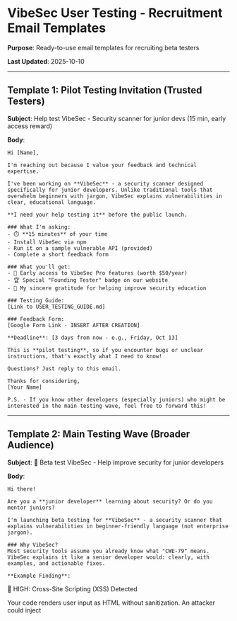 # VibeSec User Testing - Recruitment Email Templates

**Purpose**: Ready-to-use email templates for recruiting beta testers

**Last Updated**: 2025-10-10

---

## Template 1: Pilot Testing Invitation (Trusted Testers)

**Subject**: Help test VibeSec - Security scanner for junior devs (15 min, early access reward)

**Body**:

```
Hi [Name],

I'm reaching out because I value your feedback and technical expertise.

I've been working on **VibeSec** - a security scanner designed specifically for junior developers. Unlike traditional tools that overwhelm beginners with jargon, VibeSec explains vulnerabilities in clear, educational language.

**I need your help testing it** before the public launch.

### What I'm asking:
- ⏱️ **15 minutes** of your time
- Install VibeSec via npm
- Run it on a sample vulnerable API (provided)
- Complete a short feedback form

### What you'll get:
- 🎁 Early access to VibeSec Pro features (worth $50/year)
- 🏆 Special "Founding Tester" badge on our website
- 🙏 My sincere gratitude for helping improve security education

### Testing Guide:
[Link to USER_TESTING_GUIDE.md]

### Feedback Form:
[Google Form Link - INSERT AFTER CREATION]

**Deadline**: [3 days from now - e.g., Friday, Oct 13]

This is **pilot testing**, so if you encounter bugs or unclear instructions, that's exactly what I need to know!

Questions? Just reply to this email.

Thanks for considering,
[Your Name]

P.S. - If you know other developers (especially juniors) who might be interested in the main testing wave, feel free to forward this!
```

---

## Template 2: Main Testing Wave (Broader Audience)

**Subject**: 🚀 Beta test VibeSec - Help improve security for junior developers

**Body**:

```
Hi there!

Are you a **junior developer** learning about security? Or do you mentor juniors?

I'm launching beta testing for **VibeSec** - a security scanner that explains vulnerabilities in beginner-friendly language (not enterprise jargon).

### Why VibeSec?
Most security tools assume you already know what "CWE-79" means. VibeSec explains it like a senior developer would: clearly, with examples, and actionable fixes.

**Example Finding**:
```
🔴 HIGH: Cross-Site Scripting (XSS) Detected

Your code renders user input as HTML without sanitization.
An attacker could inject <script> tags to steal user sessions.

❌ Vulnerable: innerHTML = userInput
✅ Secure: textContent = userInput (or use DOMPurify)
```

### I need your feedback:
- ⏱️ **10-15 minutes**
- Install via npm
- Scan a sample vulnerable API
- Complete a feedback form

### What you'll get:
- 🎁 **Early access** to VibeSec Pro (first 50 testers)
- 🏆 **Contributor badge** on our site
- 🧠 Learn about 5 common vulnerabilities hands-on

### Get Started:
1. **Testing Guide**: [Link to USER_TESTING_GUIDE.md]
2. **Feedback Form**: [Google Form Link]

**Deadline**: [2 weeks from now - e.g., Friday, Oct 25]

### Who This Is For:
- Junior developers (0-2 years experience)
- Bootcamp grads learning security
- Self-taught developers
- Security tool enthusiasts

Even if you're not a "junior" anymore, your perspective is valuable!

### Questions?
- Email: feedback@vibesec.dev
- GitHub Issues: [github.com/your-org/vibesec/issues]

Thanks for helping make security more accessible!

Best,
[Your Name]

---

**P.S.** - Know someone who'd benefit? Forward this email or share on Twitter/Reddit!

**P.P.S.** - VibeSec is 100% open-source and free. No credit card, no signup wall, no tracking.
```

---

## Template 3: Reminder Email (Non-Respondents)

**Subject**: Reminder: VibeSec beta testing (15 min, early access reward)

**Body**:

```
Hi [Name],

Just a friendly reminder about the VibeSec beta testing I sent last week!

**Quick recap**:
- ⏱️ 15 minutes
- Test a security scanner for junior devs
- 🎁 Get early access to Pro features

### Links:
- **Testing Guide**: [Link]
- **Feedback Form**: [Google Form Link]

**New deadline**: [Extended by 3-5 days]

No worries if you're too busy - I completely understand! If you know anyone else who might be interested (juniors, bootcamp grads, mentors), feel free to forward this.

Thanks!
[Your Name]

---

**Can't participate?** No problem - just reply "Not interested" and I'll remove you from the list.
```

---

## Template 4: Thank You Email (After Submission)

**Subject**: Thank you for testing VibeSec! 🎉

**Body**:

```
Hi [Name],

**Thank you** for completing the VibeSec beta test! Your feedback is incredibly valuable.

### What's Next:

**1. Early Access Code** (If promised)  
I'll send your VibeSec Pro early access code within **2 weeks** via email. Keep an eye out!

**2. Contributor Badge**  
You'll be featured on our "Founding Testers" page:  
[Link to contributors page - TBD]

**3. Results & Changes**  
I'll share a summary of all feedback and how we're improving VibeSec in early November. Stay tuned!

### Want to Help More?

If you enjoyed testing VibeSec:
- ⭐ Star us on GitHub: [github link]
- 🐦 Share on Twitter: "Just tested @VibeSec - a security scanner for junior devs. Check it out!"
- 👥 Recommend to colleagues who might benefit

### Questions or Issues?

If you encountered any bugs or have follow-up thoughts, feel free to reply to this email or open a GitHub issue.

Thanks again for being part of the VibeSec community!

Best,
[Your Name]

---

**P.S.** - If you never received an early access code after 2 weeks, email me at feedback@vibesec.dev
```

---

## Template 5: Social Media Post (Twitter/X)

```
🚀 Calling junior developers!

I'm beta testing VibeSec - a security scanner that explains vulnerabilities in plain English (not enterprise jargon).

✅ 15 min testing
✅ Early access reward
✅ Learn about XSS, SQL injection, etc.

Guide: [short link]
Form: [short link]

RT to help! 🙏

#DevTools #InfoSec #JavaScript #Python
```

---

## Template 6: Reddit Post (r/learnprogramming, r/webdev)

**Title**: [Beta Testing] VibeSec - Security scanner for junior developers (need feedback!)

**Body**:

```
Hey everyone!

I've been working on **VibeSec**, a security scanner designed specifically for **junior developers**. Most security tools are built for enterprise teams and assume you already know what "CWE-89" or "OWASP A03:2021" means. VibeSec explains vulnerabilities like a senior developer would - clearly and with actionable examples.

### Example Output:
```
🔴 HIGH: SQL Injection Detected

Your code constructs SQL queries using template literals with user input.
An attacker could input: ' OR '1'='1 to bypass authentication.

❌ Vulnerable: `SELECT * FROM users WHERE id = ${userId}`
✅ Secure: Use parameterized queries or an ORM
```

### I need beta testers!

**What I'm asking**:
- 15 minutes of your time
- Install via npm, scan a sample vulnerable API, complete feedback form

**What you get**:
- Early access to VibeSec Pro features
- Contributor badge
- Hands-on learning about 5 common vulnerabilities

### Get Started:
- **Testing Guide**: [link to USER_TESTING_GUIDE.md]
- **Feedback Form**: [Google Form short link]

**Target audience**: Junior devs (0-2 years), bootcamp grads, self-taught developers

### Tech Stack:
- Node.js 18+
- Scans JavaScript & Python
- CLI tool (no IDE required)

**Deadline**: [2 weeks from posting]

I'm especially interested in feedback on:
- Clarity of vulnerability descriptions
- Usefulness of remediation suggestions
- False positive rate

Thanks for considering! Happy to answer questions in the comments.

---

**Mods**: Let me know if this violates any rules. I'm not selling anything - VibeSec is 100% open-source and free.
```

---

## Template 7: Discord/Slack Message (Dev Communities)

```
👋 Hey everyone!

I'm looking for **beta testers** for VibeSec - a security scanner built for junior developers.

🎯 **What makes it different?**
Unlike Snyk or SonarQube, VibeSec explains vulnerabilities in plain English with educational examples. Think "security mentor in a CLI tool".

⏱️ **Time commitment**: 15 minutes
🎁 **Reward**: Early access to Pro features + contributor badge

📋 **Testing Guide**: [link]
📝 **Feedback Form**: [short link]

**Target audience**: Junior devs, bootcamp grads, anyone learning security

**Deadline**: [date]

DM me if you have questions! Thanks 🙏
```

---

## Tracking Recruitment

### Recommended Spreadsheet

**File**: `docs/RECRUITMENT_TRACKER.md`

| Channel | Date Sent | Recipients | Responses | Conversion Rate |
|---------|-----------|------------|-----------|-----------------|
| Email (pilot) | 2025-10-10 | 5 | 4 | 80% |
| Email (main) | 2025-10-15 | 20 | 8 | 40% |
| Reddit | 2025-10-15 | ~1000 views | 3 | 0.3% |
| Twitter | 2025-10-15 | 150 impressions | 1 | 0.6% |
| Discord | 2025-10-16 | 200 members | 2 | 1% |
| **TOTAL** | - | - | **18** | - |

**Target**: 15-20 responses  
**Current**: ____ responses  
**Status**: 🟢 On track / 🟡 Needs boost / 🔴 Behind

---

## Best Practices

### Timing
- **Pilot**: Tuesday-Thursday (best response rates)
- **Main wave**: Avoid Mondays (inbox overload) and weekends
- **Reminder**: Send 3-5 days before deadline

### Personalization
- Use recipient's first name when possible
- Reference specific context (e.g., "I saw you're active on r/learnprogramming")
- Mention mutual connections if applicable

### Subject Line A/B Testing
If you have a large email list, test 2 subject lines:

**Version A (Specific)**:  
"Help test VibeSec - Security scanner for junior devs (15 min, early access reward)"

**Version B (Curiosity)**:  
"I need 15 minutes of your time (security tool feedback)"

Track which gets higher open rate.

### Follow-Up Cadence
- **Pilot**: 1 reminder after 3 days
- **Main**: 1 reminder after 7 days, final reminder at day 12
- **Max**: 2 reminders total (avoid spam perception)

---

## Compliance & Ethics

### GDPR Considerations
- Only email people who opted in or have prior relationship
- Include unsubscribe option in every email
- Don't share email addresses with third parties
- Delete test data after Phase 4 completes (unless consent given)

### Anti-Spam
- BCC recipients (don't expose emails to each other)
- Use professional email (not Gmail/Yahoo if possible)
- Include physical mailing address (required by CAN-SPAM)
- Honor opt-out requests within 48 hours

---

**Document Owner**: VibeSec Core Team  
**Created**: 2025-10-10  
**Last Updated**: 2025-10-10
